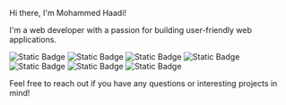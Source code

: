 Hi there, I'm Mohammed Haadi! 

I'm a web developer with a passion for building user-friendly web applications. 



![Static Badge](https://img.shields.io/badge/HTML-%23E34F26?style=flat&logo=html5&logoColor=white)
![Static Badge](https://img.shields.io/badge/CSS-%231572B6?style=flat&logo=css3&logoColor=white)
![Static Badge](https://img.shields.io/badge/Tailwind%20CSS-%2306B6D4?style=flat&logo=tailwindcss&logoColor=white)
![Static Badge](https://img.shields.io/badge/JavaScript-%23F7DF1E?style=flat&logo=javascript&logoColor=black)
![Static Badge](https://img.shields.io/badge/TypeScript-%233178C6?style=flat&logo=typescript&logoColor=white)
![Static Badge](https://img.shields.io/badge/React.js-%2361DAFB?style=flat&logo=react&logoColor=black&color=%2361DAFB)
![Static Badge](https://img.shields.io/badge/Next.js-%23000000?style=flat&logo=nextdotjs&logoColor=white)

Feel free to reach out if you have any questions or interesting projects in mind!
<!--- **Connect:**

* LinkedIn: [Link to your LinkedIn profile]
* Website: [Link to your website (if applicable)]
* Twitter: [Link to your Twitter profile (if applicable)]



--->
<!---
nox-cyber0/nox-cyber0 is a ✨ special ✨ repository because its `README.md` (this file) appears on your GitHub profile.
You can click the Preview link to take a look at your changes.
--->
